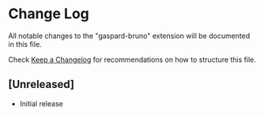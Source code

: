 # Change Log

All notable changes to the "gaspard-bruno" extension will be documented in this file.

Check [Keep a Changelog](http://keepachangelog.com/) for recommendations on how to structure this file.

## [Unreleased]

- Initial release